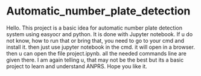 # Automatic_number_plate_detection
Hello.
This project is a basic idea for automatic number plate detection system using easyocr and python.
It is done with Jupyter notebook. If u do not know, how to run that or bring that, you need to go to your cmd and install it. then just use jupyter notebook in the cmd. it will open in a browser.
then u can open the file project.ipynb.
all the needed commands line are given there.
I am again telling u, that may not be the best but its a basic project to learn and understand ANPRS.
Hope you like it.
